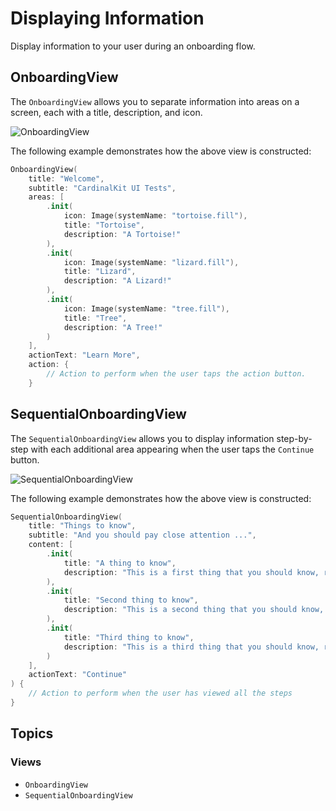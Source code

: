 # Displaying Information

Display information to your user during an onboarding flow.

## OnboardingView

The ``OnboardingView`` allows you to separate information into areas on a screen, each with a title, description, and icon.

![OnboardingView](OnboardingView.png)

The following example demonstrates how the above view is constructed:

```swift
OnboardingView(
    title: "Welcome",
    subtitle: "CardinalKit UI Tests",
    areas: [
        .init(
            icon: Image(systemName: "tortoise.fill"), 
            title: "Tortoise", 
            description: "A Tortoise!"
        ),
        .init(
            icon: Image(systemName: "lizard.fill"), 
            title: "Lizard", 
            description: "A Lizard!"
        ),
        .init(
            icon: Image(systemName: "tree.fill"), 
            title: "Tree", 
            description: "A Tree!"
        )
    ],
    actionText: "Learn More",
    action: {
        // Action to perform when the user taps the action button.
    }
```

## SequentialOnboardingView

The ``SequentialOnboardingView`` allows you to display information step-by-step with each additional area appearing when the user taps the `Continue` button.

![SequentialOnboardingView](SequentialOnboardingView.png)

The following example demonstrates how the above view is constructed:

```swift
SequentialOnboardingView(
    title: "Things to know",
    subtitle: "And you should pay close attention ...",
    content: [
        .init(
            title: "A thing to know", 
            description: "This is a first thing that you should know, read carefully!"
        ),
        .init(
            title: "Second thing to know", 
            description: "This is a second thing that you should know, read carefully!"
        ),
        .init(
            title: "Third thing to know", 
            description: "This is a third thing that you should know, read carefully!"
        )
    ],
    actionText: "Continue"
) {
    // Action to perform when the user has viewed all the steps
}
```

## Topics

### Views

- ``OnboardingView``
- ``SequentialOnboardingView``
